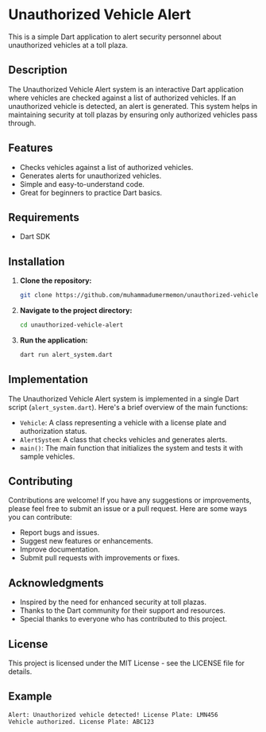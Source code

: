 # Unauthorized Vehicle Alert

This is a simple Dart application to alert security personnel about unauthorized vehicles at a toll plaza.

## Description

The Unauthorized Vehicle Alert system is an interactive Dart application where vehicles are checked against a list of authorized vehicles. If an unauthorized vehicle is detected, an alert is generated. This system helps in maintaining security at toll plazas by ensuring only authorized vehicles pass through.

## Features

- Checks vehicles against a list of authorized vehicles.
- Generates alerts for unauthorized vehicles.
- Simple and easy-to-understand code.
- Great for beginners to practice Dart basics.

## Requirements

- Dart SDK

## Installation

1. **Clone the repository:**
    ```bash
    git clone https://github.com/muhammadumermemon/unauthorized-vehicle-alert.git
    ```

2. **Navigate to the project directory:**
    ```bash
    cd unauthorized-vehicle-alert
    ```

3. **Run the application:**
    ```bash
    dart run alert_system.dart
    ```

## Implementation

The Unauthorized Vehicle Alert system is implemented in a single Dart script (`alert_system.dart`). Here's a brief overview of the main functions:

- `Vehicle`: A class representing a vehicle with a license plate and authorization status.
- `AlertSystem`: A class that checks vehicles and generates alerts.
- `main()`: The main function that initializes the system and tests it with sample vehicles.

## Contributing

Contributions are welcome! If you have any suggestions or improvements, please feel free to submit an issue or a pull request. Here are some ways you can contribute:

- Report bugs and issues.
- Suggest new features or enhancements.
- Improve documentation.
- Submit pull requests with improvements or fixes.

## Acknowledgments

- Inspired by the need for enhanced security at toll plazas.
- Thanks to the Dart community for their support and resources.
- Special thanks to everyone who has contributed to this project.

## License

This project is licensed under the MIT License - see the LICENSE file for details.

## Example

```plaintext
Alert: Unauthorized vehicle detected! License Plate: LMN456
Vehicle authorized. License Plate: ABC123
